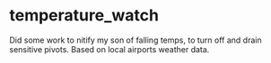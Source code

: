 # temperature_watch
Did some work to nitify my son of falling temps, to turn off and drain sensitive pivots. Based on local airports weather data.
